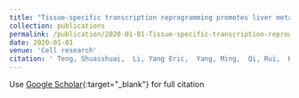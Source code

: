```yaml
---
title: "Tissue-specific transcription reprogramming promotes liver metastasis of colorectal cancer"
collection: publications
permalink: /publication/2020-01-01-Tissue-specific-transcription-reprogramming-promotes-liver-metastasis-of-colorectal-cancer
date: 2020-01-01
venue: 'Cell research'
citation: ' Teng, Shuaishuai,  Li, Yang Eric,  Yang, Ming,  Qi, Rui,  Huang, Yiming,  Wang, Qianyu,  Zhang, Yanmei,  Chen, Shanwen,  Li, Shasha,  Lin, Kequan,  others, &quot;Tissue-specific transcription reprogramming promotes liver metastasis of colorectal cancer.&quot; Cell research, 2020.'
---
```

Use [Google Scholar](https://scholar.google.com/scholar?q=Tissue+specific+transcription+reprogramming+promotes+liver+metastasis+of+colorectal+cancer){:target="_blank"} for full citation